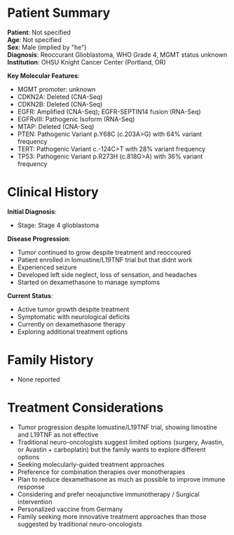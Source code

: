 # Patient Summary

**Patient**: Not specified  
**Age**: Not specified  
**Sex**: Male (implied by "he")  
**Diagnosis**: Reoccurant Glioblastoma, WHO Grade 4, MGMT status unknown
**Institution**: OHSU Knight Cancer Center (Portland, OR)  


**Key Molecular Features**:
- MGMT promoter: unknown
- CDKN2A: Deleted (CNA-Seq)
- CDKN2B: Deleted (CNA-Seq)
- EGFR: Amplified (CNA-Seq); EGFR-SEPTIN14 fusion (RNA-Seq)
- EGFRvIII: Pathogenic Isoform (RNA-Seq)
- MTAP: Deleted (CNA-Seq)
- PTEN: Pathogenic Variant p.Y68C (c.203A>G) with 64% variant frequency
- TERT: Pathogenic Variant c.-124C>T with 28% variant frequency
- TP53: Pathogenic Variant p.R273H (c.818G>A) with 36% variant frequency

# Clinical History

**Initial Diagnosis**:
- Stage: Stage 4 glioblastoma

**Disease Progression**:
- Tumor continued to grow despite treatment and reoccoured
- Patient enrolled in lomustine/L19TNF trial but that didnt work
- Experienced seizure
- Developed left side neglect, loss of sensation, and headaches
- Started on dexamethasone to manage symptoms

**Current Status**:
- Active tumor growth despite treatment
- Symptomatic with neurological deficits
- Currently on dexamethasone therapy
- Exploring additional treatment options

# Family History
- None reported

# Treatment Considerations

- Tumor progression despite lomustine/L19TNF trial, showing limostine and L19TNF  as not effective 
- Traditional neuro-oncologists suggest limited options (surgery, Avastin, or Avastin + carboplatin) but the family wants to explore different options
- Seeking molecularly-guided treatment approaches
- Preference for combination therapies over monotherapies
- Plan to reduce dexamethasone as much as possible to improve immune response
- Considering and prefer neoajunctive immunotherapy / Surgical intervention
- Personalized vaccine from Germany
- Family seeking more innovative treatment approaches than those suggested by traditional neuro-oncologists
